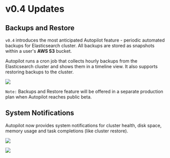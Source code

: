 # v0.4 Updates

## Backups and Restore

``v0.4`` introduces the most anticipated Autopilot feature - periodic automated backups for Elasticsearch cluster. All backups are stored as snapshots within a user's **AWS S3** bucket.

Autopilot runs a cron job that collects hourly backups from the Elasticsearch cluster and shows them in a timeline view. It also supports restoring backups to the cluster. 



![](https://i.imgur.com/dul4pkZ.png)


``Note:`` Backups and Restore feature will be offered in a separate production plan when Autopilot reaches public beta.

## System Notifications

Autopilot now provides system notifications for cluster health, disk space, memory usage and task completions (like cluster restore).

![](https://i.imgur.com/B388wfY.png)



![](https://i.imgur.com/VAxLbe6.png)

